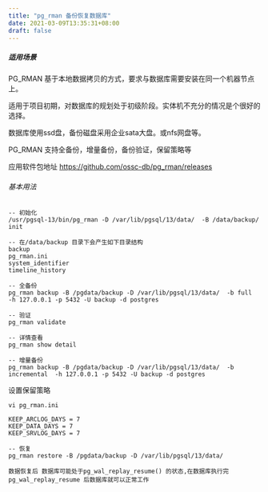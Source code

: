 ```yaml
---
title: "pg_rman 备份恢复数据库"
date: 2021-03-09T13:35:31+08:00
draft: false
---
```


##### 适用场景

PG_RMAN 基于本地数据拷贝的方式，要求与数据库需要安装在同一个机器节点上。

适用于项目初期，对数据库的规划处于初级阶段。实体机不充分的情况是个很好的选择。

数据库使用ssd盘，备份磁盘采用企业sata大盘。或nfs网盘等。

PG_RMAN 支持全备份，增量备份，备份验证，保留策略等

应用软件包地址
https://github.com/ossc-db/pg_rman/releases

###### 基本用法

```
-- 初始化
/usr/pgsql-13/bin/pg_rman -D /var/lib/pgsql/13/data/  -B /data/backup/ init

-- 在/data/backup 目录下会产生如下目录结构
backup 
pg_rman.ini
system_identifier
timeline_history

-- 全备份
pg_rman backup -B /pgdata/backup -D /var/lib/pgsql/13/data/  -b full  -h 127.0.0.1 -p 5432 -U backup -d postgres

-- 验证
pg_rman validate

-- 详情查看
pg_rman show detail

-- 增量备份
pg_rman backup -B /pgdata/backup -D /var/lib/pgsql/13/data/  -b incremental  -h 127.0.0.1 -p 5432 -U backup -d postgres

```

设置保留策略
```
vi pg_rman.ini 

KEEP_ARCLOG_DAYS = 7
KEEP_DATA_DAYS = 7
KEEP_SRVLOG_DAYS = 7

```

```
-- 恢复
pg_rman restore -B /pgdata/backup -D /var/lib/pgsql/13/data/ 

数据恢复后 数据库可能处于pg_wal_replay_resume() 的状态,在数据库执行完 pg_wal_replay_resume 后数据库就可以正常工作
```
